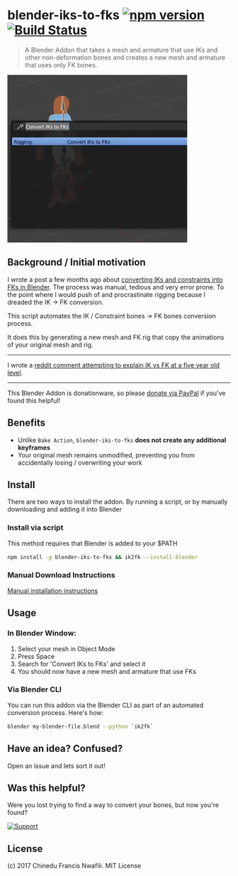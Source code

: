 blender-iks-to-fks [![npm version](https://badge.fury.io/js/blender-iks-to-fks.svg)](http://badge.fury.io/js/blender-iks-to-fks) [![Build Status](https://travis-ci.org/chinedufn/blender-iks-to-fks.svg?branch=master)](https://travis-ci.org/chinedufn/blender-iks-to-fks)
===========

> A Blender Addon that takes a mesh and armature that use IKs and other non-deformation bones and
creates a new mesh and armature that uses only FK bones.

![example gif](screenshots/iks-to-fks.gif)

## Background / Initial motivation

I wrote a post a few months ago about [converting IKs and constraints into FKs in Blender](http://chinedufn.com/blender-export-iks-constraints/).
The process was manual, tedious and very error prone. To the point where I would push of and procrastinate rigging because I dreaded the IK -> FK conversion.

This script automates the IK / Constraint bones -> FK bones conversion process.

It does this by generating a new mesh and FK rig that copy the animations of your original mesh and rig.

---

I wrote a [reddit comment attempting to explain IK vs FK at a five year old level](https://www.reddit.com/r/blender/comments/6k4dou/open_source_blender_addon_to_automatically/djjaqcc/).

---

This Blender Addon is donationware, so please [donate via PayPal](https://paypal.me/chinedufn) if you've found this helpful!

## Benefits

- Unlike `Bake Action`, `blender-iks-to-fks` **does not create any additional keyframes**
- Your original mesh remains unmodified, preventing you from accidentally losing / overwriting your work

## Install

There are two ways to install the addon. By running a script, or by manually downloading and adding it into Blender

### Install via script

This method requires that Blender is added to your $PATH

```sh
npm install -g blender-iks-to-fks && ik2fk --install-blender
```

### Manual Download Instructions

[Manual installation instructions](manual-installation-instructions.md)

## Usage

### In Blender Window:

1. Select your mesh in Object Mode
2. Press Space
3. Search for 'Convert IKs to FKs' and select it
4. You should now have a new mesh and armature that use FKs

### Via Blender CLI

You can run this addon via the Blender CLI as part of an automated conversion process. Here's how:

```sh
blender my-blender-file.blend --python `ik2fk`
```

## Have an idea? Confused?

Open an issue and lets sort it out!

## Was this helpful?

Were you lost trying to find a way to convert your bones, but now you're found?

[![Support](https://www.paypalobjects.com/en_US/i/btn/btn_donateCC_LG.gif)](https://www.paypal.me/chinedufn)

## License

(c) 2017 Chinedu Francis Nwafili. MIT License
